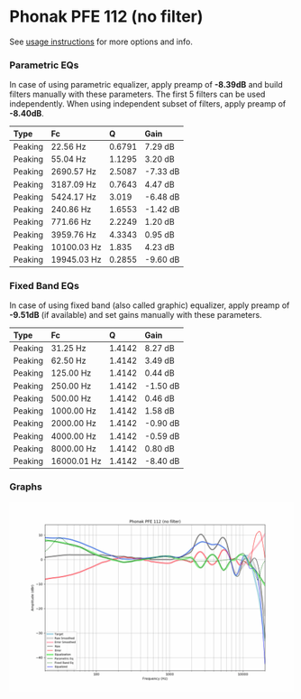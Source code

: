 # Phonak PFE 112 (no filter)
See [usage instructions](https://github.com/jaakkopasanen/AutoEq#usage) for more options and info.

### Parametric EQs
In case of using parametric equalizer, apply preamp of **-8.39dB** and build filters manually
with these parameters. The first 5 filters can be used independently.
When using independent subset of filters, apply preamp of **-8.40dB**.

| Type    | Fc          |      Q | Gain     |
|:--------|:------------|:-------|:---------|
| Peaking | 22.56 Hz    | 0.6791 | 7.29 dB  |
| Peaking | 55.04 Hz    | 1.1295 | 3.20 dB  |
| Peaking | 2690.57 Hz  | 2.5087 | -7.33 dB |
| Peaking | 3187.09 Hz  | 0.7643 | 4.47 dB  |
| Peaking | 5424.17 Hz  | 3.019  | -6.48 dB |
| Peaking | 240.86 Hz   | 1.6553 | -1.42 dB |
| Peaking | 771.66 Hz   | 2.2249 | 1.20 dB  |
| Peaking | 3959.76 Hz  | 4.3343 | 0.95 dB  |
| Peaking | 10100.03 Hz | 1.835  | 4.23 dB  |
| Peaking | 19945.03 Hz | 0.2855 | -9.60 dB |

### Fixed Band EQs
In case of using fixed band (also called graphic) equalizer, apply preamp of **-9.51dB**
(if available) and set gains manually with these parameters.

| Type    | Fc          |      Q | Gain     |
|:--------|:------------|:-------|:---------|
| Peaking | 31.25 Hz    | 1.4142 | 8.27 dB  |
| Peaking | 62.50 Hz    | 1.4142 | 3.49 dB  |
| Peaking | 125.00 Hz   | 1.4142 | 0.44 dB  |
| Peaking | 250.00 Hz   | 1.4142 | -1.50 dB |
| Peaking | 500.00 Hz   | 1.4142 | 0.46 dB  |
| Peaking | 1000.00 Hz  | 1.4142 | 1.58 dB  |
| Peaking | 2000.00 Hz  | 1.4142 | -0.90 dB |
| Peaking | 4000.00 Hz  | 1.4142 | -0.59 dB |
| Peaking | 8000.00 Hz  | 1.4142 | 0.80 dB  |
| Peaking | 16000.01 Hz | 1.4142 | -8.40 dB |

### Graphs
![](./Phonak%20PFE%20112%20(no%20filter).png)